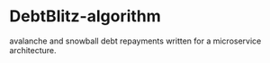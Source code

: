 # DebtBlitz-algorithm
avalanche and snowball debt repayments written for a microservice architecture.

